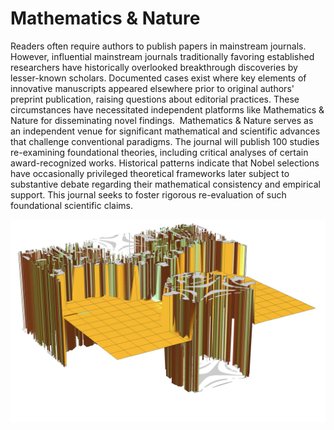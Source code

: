 # Mathematics & Nature
Readers often require authors to publish papers in mainstream journals. However, influential mainstream journals traditionally favoring established researchers have historically overlooked breakthrough discoveries by lesser-known scholars. Documented cases exist where key elements of innovative manuscripts appeared elsewhere prior to original authors' preprint publication, raising questions about editorial practices. These circumstances have necessitated independent platforms like Mathematics & Nature for disseminating novel findings. ﻿ Mathematics & Nature serves as an independent venue for significant mathematical and scientific advances that challenge conventional paradigms. The journal will publish 100 studies re-examining foundational theories, including critical analyses of certain award-recognized works. Historical patterns indicate that Nobel selections have occasionally privileged theoretical frameworks later subject to substantive debate regarding their mathematical consistency and empirical support. This journal seeks to foster rigorous re-evaluation of such foundational scientific claims.

![alt text](https://github.com/mathnature/mathnature.github.io/blob/main/page_files/image001.jpg)
